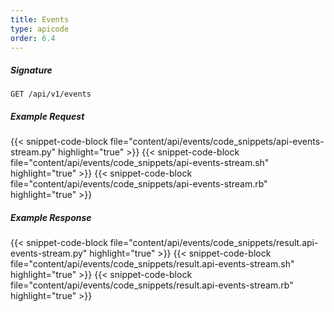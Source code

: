 ```yaml
---
title: Events
type: apicode
order: 6.4
---
```


##### Signature
`GET /api/v1/events`
##### Example Request
{{< snippet-code-block file="content/api/events/code_snippets/api-events-stream.py" highlight="true" >}}
{{< snippet-code-block file="content/api/events/code_snippets/api-events-stream.sh" highlight="true" >}}
{{< snippet-code-block file="content/api/events/code_snippets/api-events-stream.rb" highlight="true" >}}
##### Example Response
{{< snippet-code-block file="content/api/events/code_snippets/result.api-events-stream.py" highlight="true" >}}
{{< snippet-code-block file="content/api/events/code_snippets/result.api-events-stream.sh" highlight="true" >}}
{{< snippet-code-block file="content/api/events/code_snippets/result.api-events-stream.rb" highlight="true" >}}